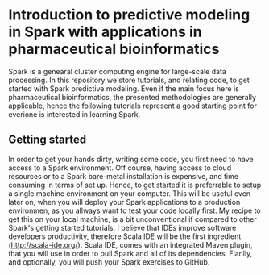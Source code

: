 # Introduction to predictive modeling in Spark with applications in pharmaceutical bioinformatics
Spark is a genearal cluster computing engine for large-scale data processing. In this repository we store tutorials, and relating code, to get started with Spark predictive modeling. Even if the main focus here is pharmaceutical bioinformatics, the presented methodologies
are generally applicable, hence the following tutorials represent a good starting point for everione is interested in 
learning Spark.

## Getting started
In order to get your hands dirty, writing some code, you first need to have access to a Spark environment. Off course, having access to
cloud resources or to a Spark bare-metal installation is expensive, and time consuming in terms of set up. Hence, to get started it is
preferrable to setup a single machine environment on your computer. This will be useful even later on, when you will deploy your
Spark applications to a production environmen, as you allways want to test your code locally first. My recipe to get this on your 
local machine, is a bit unconventional if compared to other Spark's getting started tutorials. I believe that IDEs improve software
developers productivity, therefore Scala IDE will be the first ingredient (http://scala-ide.org/). Scala IDE, comes with an integrated
Maven plugin, that you will use in order to pull Spark and all of its dependencies. Fianlly, and optionally, you will push
your Spark exercises to GitHub. 

